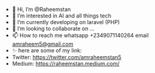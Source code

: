 - 👋 Hi, I’m @Raheemstan
- 👀 I’m interested in AI and all things tech
- 🌱 I’m currently developing on laravel (PHP)
- 💞️ I’m looking to collaborate on ...
- 📫 How to reach me whatsapp +2349071140264
                      email    amraheem5@gmail.com
- ✨ here are some of my link:
- Twitter: https://twitter.com/amraheemstan5
- Medium:  https://raheemstan.medium.com/
                      

<!---
Raheemstan/Raheemstan is a ✨ special ✨ repository because its `README.md` (this file) appears on your GitHub profile.
You can click the Preview link to take a look at your changes.
--->
